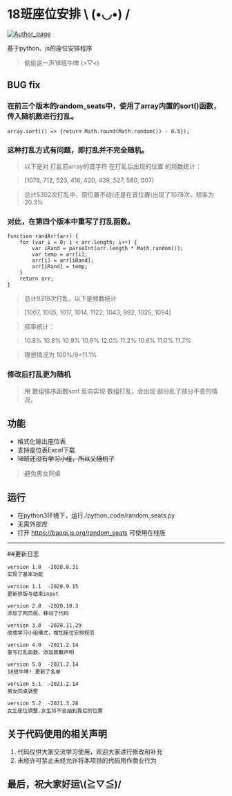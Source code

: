 # 18班座位安排 \﻿ (•◡•) /

[![Author_page](https://img.shields.io/badge/Author%20page-on%20bilibili-green)](https://space.bilibili.com/290472819)

基于python、js的座位安排程序
> 偷偷说一声18班牛啤 (>▽<)

## BUG fix
### 在前三个版本的random_seats中，使用了array内置的sort()函数，传入随机数进行打乱。
  `array.sort(() => {return Math.round(Math.random()) - 0.5});`


### 这种打乱方式有问题，即打乱并不完全随机。
 > 以下是对 打乱前array的首字符 在打乱后出现的位置 的频数统计：
 
 > [1078, 712, 523, 416, 420, 439, 527, 580, 607]
 
 > 总计5302次打乱中，原位置不动(还是在首位置)出现了1078次，频率为20.3%
 
### 对此，在第四个版本中重写了打乱函数。
    function randArr(arr) {
        for (var i = 0; i < arr.length; i++) {
            var iRand = parseInt(arr.length * Math.random());
            var temp = arr[i];
            arr[i] = arr[iRand];
            arr[iRand] = temp;
        }
        return arr;
    }
 > 总计9319次打乱，以下是频数统计
 
 > [1007, 1005, 1017, 1014, 1122, 1043, 992, 1025, 1094]
 
 > 频率统计： 

 > 10.8% 10.8% 10.9% 10.9% 12.0% 11.2% 10.6% 11.0% 11.7%
 
 > 理想情况为 100%/9=11.1%
 
### 修改后打乱更为随机
 > 用 数组排序函数sort 反向实现 数组打乱，会出现 部分乱了部分不变的情况。



## 功能
  - 格式化输出座位表
  - 支持座位表Excel下载
  - ~~18班还没有学习小组，所以又随机了~~
  > 避免男女同桌
  
## 运行
  - 在python3环境下，运行./python_code/random_seats.py
  - 无需外部库
  - 打开 https://baoqi.js.org/random_seats 可使用在线版


---

##更新日志

    version 1.0  -2020.8.31
    实现了基本功能
    
    version 1.1  -2020.9.15
    更新排版与结束input
    
    version 2.0  -2020.10.3
    添加了网页版，移动了代码
    
    version 3.0  -2020.11.29
    改成学习小组模式，增加座位安排规范
    
    version 4.0  -2021.2.14
    重写打乱函数，添加致歉声明
    
    version 5.0  -2021.2.14
    18班牛啤! 更新了名单
    
    version 5.1  -2021.2.14
    男女同桌调整
    
    version 5.2  -2021.3.28
    女生座位调整.女生将不会抽到靠后的位置


## 关于代码使用的相关声明
  1. 代码仅供大家交流学习使用，欢迎大家进行修改和补充<br>
  2. 未经许可禁止未经允许将本项目的代码用作商业行为<br>
  
  
最后，祝大家好运\\(≧▽≦)/
---
